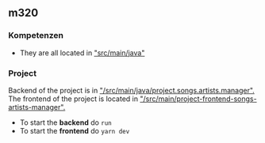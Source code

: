 ## m320

### Kompetenzen

- They are all located in <u>"src/main/java"</u>  

  
### Project

Backend of the project is in <u>"/src/main/java/project.songs.artists.manager".</u>  
The frontend of the project is located in <u>"/src/main/project-frontend-songs-artists-manager".</u>

- To start the **backend** do ``run``
- To start the **frontend** do ``yarn dev``

